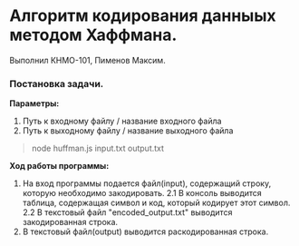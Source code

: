 # Алгоритм кодирования данныых методом Хаффмана.
Выполнил КНМО-101, Пименов Максим.
### Постановка задачи.
**Параметры:**
1. Путь к входному файлу / название входного файла
2. Путь к выходному файлу / название выходного файла

> node huffman.js input.txt output.txt

**Ход работы программы:**
1. На вход программы подается файл(input), содержащий строку, которую необходимо закодировать.
2.1 В консоль выводится таблица, содержащая символ и код, который кодирует этот символ.
2.2 В текстовый файл "encoded_output.txt" выводится закодированная строка.
3. В текстовый файл(output) выводится раскодированная строка.
